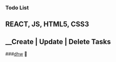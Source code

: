 ### Todo List

## REACT, JS, HTML5, CSS3

## __Create | Update | Delete Tasks

###[dhw][website] 👋

<br />
<br />

[website]: https://dhwebdesignmx.com